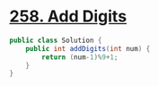 # <a href="https://leetcode.com/problems/add-digits/">258. Add Digits</a>

```Java
public class Solution {
    public int addDigits(int num) {
        return (num-1)%9+1;
    }
}
```
